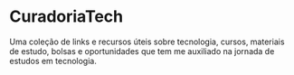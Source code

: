 # CuradoriaTech
Uma coleção de links e recursos úteis sobre tecnologia, cursos, materiais de estudo, bolsas e oportunidades que tem me auxiliado na jornada de estudos em tecnologia.
